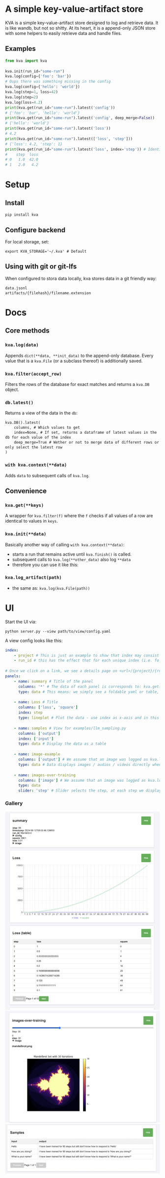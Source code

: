 # A simple key-value-artifact store

KVA is a simple key-value-artifact store designed to log and retrieve data. It is like wandb, but not so shitty.
At its heart, it is a append-only JSON store with some helpers to easily retrieve data and handle files.

## Examples
```python
from kva import kva

kva.init(run_id="some-run")
kva.log(config={'foo': 'bar'})
# Oups there was something missing in the config
kva.log(config={'hello': 'world'})
kva.log(step=1, loss=42)
kva.log(step=2)
kva.log(loss=4.2)
print(kva.get(run_id="some-run").latest('config'))
# {'foo': 'bar', 'hello': 'world'}
print(kva.get(run_id="some-run").latest('config', deep_merge=False))
# {'hello': 'world'}
print(kva.get(run_id="some-run").latest('loss'))
# 4.2
print(kva.get(run_id="some-run").latest(['loss', 'step']))
# {'loss': 4.2, 'step': 1}
print(kva.get(run_id="some-run").latest('loss', index='step')) # Identical to: .latest(['loss'], index=['step'])
#    step  loss
# 0   1.0  42.0
# 1   2.0   4.2
```

# Setup

## Install
```
pip install kva
```

## Configure backend

For local storage, set:
```
export KVA_STORAGE='~/.kva' # Default
```

## Using with git or git-lfs
When configured to stora data locally, kva stores data in a git friendly way:
```
data.jsonl
artifacts/{filehash}/filename.extension
```

# Docs
## Core methods

### `kva.log(data)`
Appends `dict(**data, **init_data)` to the append-only database.
Every value that is a `kva.File` (or a subclass thereof) is additionally saved.


### `kva.filter(accept_row)`
Filters the rows of the database for exact matches and returns a `kva.DB` object.

### `db.latest()`
Returns a view of the data in the `db`:
```
kva.DB().latest(
    columns, # Which values to get
    index=None, # If set, returns a dataframe of latest values in the db for each value of the index
    deep_merge=True # Wether or not to merge data of different rows or only select the latest row
)
``` 

### `with kva.context(**data)`
Adds `data` to subsequent calls of `kva.log`.

## Convenience

### `kva.get(**keys)`
A wrapper for `kva.filter(f)` where the `f` checks if all values of a row are identical to values in `keys`.

### `kva.init(**data)`
Basically another way of calling `with kva.context(**data)`:
- starts a run that remains active until `kva.finish()` is called.
- subsequent calls to `kva.log(**other_data)` also log `**data`
- therefore you can use it like this:

### `kva.log_artifact(path)`
- the same as: `kva.log(kva.File(path))`


# UI
Start the UI via:
```
python server.py --view path/to/view/config.yaml
```

A view config looks like this:
```yaml
index:
    - project # This is just an example to show that index may consist of multiple columns
    - run_id # this has the effect that for each unique index (i.e. fo each run_id), we see one link on the main UI

# Once we click on a link, we see a details page on <url>/{project}/{run_id} with multiple panels
panels: 
    - name: summary # Title of the panel
      columns: '*' # The data of each panel is corresponds to: kva.get(project=..., run_id=...).latest(columns=<specified in the panel>, index=<specified in the panel>)
      type: data # This means: we simply see a foldable yaml or table, depending on whether an index is selected or not

    - name: Loss # Title
      columns: ['loss', 'square']
      index: step
      type: lineplot # Plot the data - use index as x-axis and in this case 'loss' on the y-axis. This only works when the datatype of all columns if numerical
    
    - name: samples # View for examples/llm_sampling.py
      columns: ['output']
      index: ['input']
      type: data # Display the data as a table
    
    - name: image-example
      columns: ['output'] # We assume that an image was logged as kva.log(output=File('image.png'))
      type: data # Data displays images / audios / videos directly when a value is of type File
    
    - name: images-over-training
      columns: ['image'] # We assume that an image was logged as kva.log(output=File('image.png'))
      type: data 
      slider: 'step' # Slider selects the step, at each step we display with the standard data displayer
```

### Gallery
![Loss and summary](images/1.png)
![Image slider](images/2.png)
![Table of text samples](images/3.png)